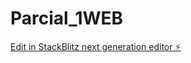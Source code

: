 # Parcial_1WEB

[Edit in StackBlitz next generation editor ⚡️](https://stackblitz.com/~/github.com/SalomeMosquera/Parcial_1WEB)